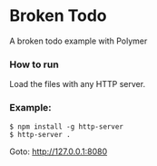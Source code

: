 # Broken Todo
A broken todo example with Polymer

### How to run
Load the files with any HTTP server.

### Example:
```
$ npm install -g http-server
$ http-server .
```

Goto: http://127.0.0.1:8080
